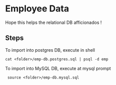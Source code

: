# Employee Data

Hope this helps the relational DB afficionados !

## Steps
To import into postgres DB, execute in shell

    cat <folder>/emp-db.postgres.sql | psql -d emp
    
To import into MySQL DB, execute at mysql prompt

     source <folder>/emp-db.mysql.sql
